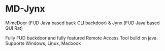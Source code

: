 # MD-Jynx
MimeDoor (FUD Java based back CLI backdoor) &amp; Jynx (FUD Java based GUI Rat)

Fully FUD backdoor and fully featured Remote Access Tool build on java.
Supports Windows, Linux, Macbook
